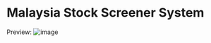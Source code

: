 # Malaysia Stock Screener System

Preview:
![image](https://github.com/Edward-Ang/FInveste-Frontend/assets/64727838/23eaca47-7973-4fa6-a507-7301b5463ddd)
